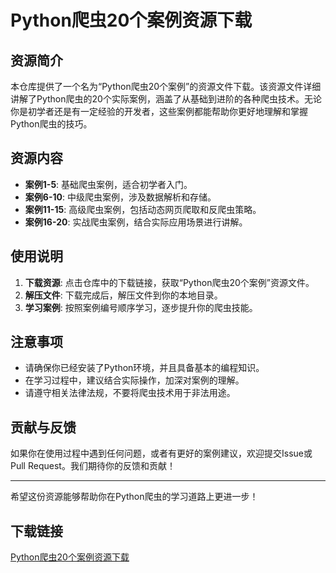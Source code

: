 # Python爬虫20个案例资源下载

## 资源简介

本仓库提供了一个名为“Python爬虫20个案例”的资源文件下载。该资源文件详细讲解了Python爬虫的20个实际案例，涵盖了从基础到进阶的各种爬虫技术。无论你是初学者还是有一定经验的开发者，这些案例都能帮助你更好地理解和掌握Python爬虫的技巧。

## 资源内容

- **案例1-5**: 基础爬虫案例，适合初学者入门。
- **案例6-10**: 中级爬虫案例，涉及数据解析和存储。
- **案例11-15**: 高级爬虫案例，包括动态网页爬取和反爬虫策略。
- **案例16-20**: 实战爬虫案例，结合实际应用场景进行讲解。

## 使用说明

1. **下载资源**: 点击仓库中的下载链接，获取“Python爬虫20个案例”资源文件。
2. **解压文件**: 下载完成后，解压文件到你的本地目录。
3. **学习案例**: 按照案例编号顺序学习，逐步提升你的爬虫技能。

## 注意事项

- 请确保你已经安装了Python环境，并且具备基本的编程知识。
- 在学习过程中，建议结合实际操作，加深对案例的理解。
- 请遵守相关法律法规，不要将爬虫技术用于非法用途。

## 贡献与反馈

如果你在使用过程中遇到任何问题，或者有更好的案例建议，欢迎提交Issue或Pull Request。我们期待你的反馈和贡献！

---

希望这份资源能够帮助你在Python爬虫的学习道路上更进一步！

## 下载链接

[Python爬虫20个案例资源下载](https://pan.quark.cn/s/087cc7d48fe3)
